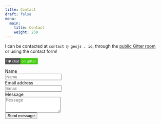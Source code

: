 ```yaml
---
title: Contact
draft: false
menu:
  main:
    title: Contact
    weight: 250
---
```


I can be contacted at `contact @ geojs . io`, through the [public Gitter room](https://gitter.im/jloh/geojs) or using the contact form!

<a href="https://gitter.im/jloh/geojs" title="Chat on the GeoJS twitter"><svg xmlns="http://www.w3.org/2000/svg" xmlns:xlink="http://www.w3.org/1999/xlink" width="107" height="20"><g shape-rendering="crispEdges"><path fill="#555" d="M0 0h50v20H0z"/><path fill="#4c1" d="M50 0h57v20H50z"/></g><g fill="#fff" text-anchor="middle" font-family="DejaVu Sans,Verdana,Geneva,sans-serif" font-size="110"><image x="5" y="3" width="14" height="14" xlink:href="data:image/svg+xml;base64,PHN2ZyB4bWxucz0iaHR0cDovL3d3dy53My5vcmcvMjAwMC9zdmciIHdpZHRoPSI3IiBoZWlnaHQ9IjE0Ij4KICA8ZyBmaWxsPScjZmZmJz4KICAgIDxyZWN0IHg9IjAiIHk9IjMiIHdpZHRoPSIxIiBoZWlnaHQ9IjUiLz4KICAgIDxyZWN0IHg9IjIiIHk9IjQiIHdpZHRoPSIxIiBoZWlnaHQ9IjciLz4KICAgIDxyZWN0IHg9IjQiIHk9IjQiIHdpZHRoPSIxIiBoZWlnaHQ9IjciLz4KICAgIDxyZWN0IHg9IjYiIHk9IjQiIHdpZHRoPSIxIiBoZWlnaHQ9IjQiLz4KICA8L2c+Cjwvc3ZnPgo="/> <text x="345" y="140" transform="scale(.1)" textLength="230">chat</text><text x="775" y="140" transform="scale(.1)" textLength="470">on gitter</text></g> </svg></a>

<form class="pb-2" name="contact" action="thank-you" data-netlify="true">
  <div class="field">
    <label class="label" for="name">Name</label>
    <div class="control">
      <input type="text" class="input" id="name" placeholder="Name" name="Name" required>
    </div>
  </div>
  <div class="field">
    <label class="label" for="email">Email address</label>
    <div class="control">
      <input type="email" class="input" id="email" placeholder="Email" name="Email" required>
    </div>
  </div>
  <div class="field">
    <label class="label" for="message">Message</label>
    <div class="control">
      <textarea class="textarea" rows="3" name="Message" id="message" placeholder="Message"></textarea>
    </div>
  </div>
  <div class="field">
    <div netlify-recaptcha></div>
  </div>
  <div class="field">
    <div class="field-label">
      <!-- Left empty for spacing -->
    </div>
    <div class="field-body">
      <div class="field">
        <div class="control">
          <button class="button is-primary">
            Send message
          </button>
        </div>
      </div>
    </div>
  </div>
</form>
